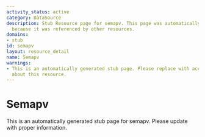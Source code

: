 ```yaml
---
activity_status: active
category: DataSource
description: Stub Resource page for semapv. This page was automatically generated
  because it was referenced by other resources.
domains:
- stub
id: semapv
layout: resource_detail
name: Semapv
warnings:
- This is an automatically generated stub page. Please replace with accurate information
  about this resource.
---
```


# Semapv

This is an automatically generated stub page for semapv. Please update with proper information.

